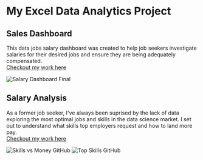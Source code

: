# My Excel Data Analytics Project  

## Sales Dashboard
This data jobs salary dashboard was created to help job seekers investigate salaries for their desired jobs and ensure they are being adequately
compensated.  
[Checkout my work here](Project_1-Dashboard)    

![Salary Dashboard Final](https://github.com/user-attachments/assets/2e74725b-bb0e-4122-8133-e62a21d87197)    

## Salary Analysis
As a former job seeker, I've always been suprised by the lack of data exploring the most optimal jobs and skills in the data science market. I set
out to understand what skills top employers request and how to land more pay.   
[Checkout my work here](Project%202)  

![Skills vs Money GitHub](https://github.com/user-attachments/assets/d880397d-b01e-4496-bb57-0195b0940f8a)
![Top Skills GitHub](https://github.com/user-attachments/assets/dcf98cb0-3f24-4390-8beb-55e8ed13dc57) 
